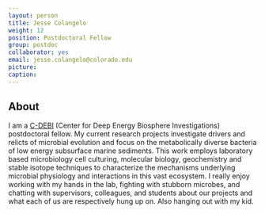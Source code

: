 ```yaml
---
layout: person
title: Jesse Colangelo
weight: 12
position: Postdoctoral Fellow
group: postdoc
collaborator: yes
email: jesse.colangelo@colorado.edu
picture:
caption:
---
```




## About

 I am a [C-DEBI](https://www.darkenergybiosphere.org) (Center for Deep Energy Biosphere Investigations) postdoctoral fellow. My current research projects investigate drivers and relicts of microbial evolution and focus on the metabolically diverse bacteria of low energy subsurface marine sediments. This work employs laboratory based microbiology cell culturing, molecular biology, geochemistry and stable isotope techniques to characterize the mechanisms underlying microbial physiology and interactions in this vast ecosystem. I really enjoy working with my hands in the lab, fighting with stubborn microbes, and chatting with supervisors, colleagues, and students about our projects and what each of us are respectively hung up on. Also hanging out with my kid.
